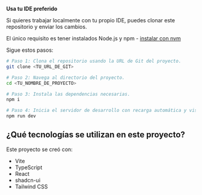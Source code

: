 **Usa tu IDE preferido**

Si quieres trabajar localmente con tu propio IDE, puedes clonar este repositorio y enviar los cambios.

El único requisito es tener instalados Node.js y npm - [instalar con nvm](https://github.com/nvm-sh/nvm#installing-and-updating)

Sigue estos pasos:

```sh
# Paso 1: Clona el repositorio usando la URL de Git del proyecto.
git clone <TU_URL_DE_GIT>

# Paso 2: Navega al directorio del proyecto.
cd <TU_NOMBRE_DE_PROYECTO>

# Paso 3: Instala las dependencias necesarias.
npm i

# Paso 4: Inicia el servidor de desarrollo con recarga automática y vista previa instantánea.
npm run dev
```

## ¿Qué tecnologías se utilizan en este proyecto?

Este proyecto se creó con:

- Vite
- TypeScript
- React
- shadcn-ui
- Tailwind CSS